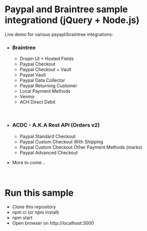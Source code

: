 # Paypal and Braintree sample integrationd (jQuery + Node.js)
Live demo for various payapl/braintree integrations:
 - ### Braintree 
    - Dropin UI + Hosted Fields
    - Paypal Checkout
    - Paypal Checkout + Vault
    - Paypal Vault
    - Paypal Data Collector
    - Paypal Returning Customer
    - Local Payment Methods
    - Venmo
    - ACH Direct Debit
 
 <br/>    
 
 - ### ACDC - A.K.A Rest API (Orders v2)
    - Paypal Standard Checkout
    - Paypal Custom Checkout With Shipping
    - Paypal Custom Checkout Other Payment Methods (marks)
    - Paypal Advanced Checkout
  
 - More to come...
 
 <br/>

 # Run this sample
  - Clone this repository
  - npm ci (or npm install)
  - npm start
  - Open browser on http://localhost:3000
 
